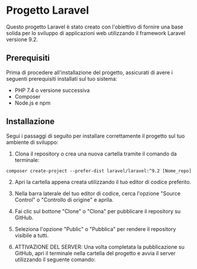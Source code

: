 # Progetto Laravel

Questo progetto Laravel è stato creato con l'obiettivo di fornire una base solida per lo sviluppo di applicazioni web utilizzando il framework Laravel versione 9.2.

## Prerequisiti

Prima di procedere all'installazione del progetto, assicurati di avere i seguenti prerequisiti installati sul tuo sistema:

- PHP 7.4 o versione successiva
- Composer
- Node.js e npm

## Installazione

Segui i passaggi di seguito per installare correttamente il progetto sul tuo ambiente di sviluppo:

1. Clona il repository o crea una nuova cartella tramite il comando da terminale:

```
composer create-project --prefer-dist laravel/laravel:^9.2 [Nome_repo]
```


2. Apri la cartella appena creata utilizzando il tuo editor di codice preferito.

3. Nella barra laterale del tuo editor di codice, cerca l'opzione "Source Control" o "Controllo di origine" e aprila.

4. Fai clic sul bottone "Clone" o "Clona" per pubblicare il repository su GitHub.

5. Seleziona l'opzione "Public" o "Pubblica" per rendere il repository visibile a tutti.

6. ATTIVAZIONE DEL SERVER: Una volta completata la pubblicazione su GitHub, apri il terminale nella cartella del progetto e avvia il server utilizzando il seguente comando:
